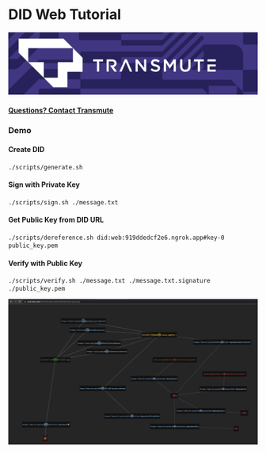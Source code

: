 # DID Web Tutorial

<img src="./docs/transmute-banner.png" />

#### [Questions? Contact Transmute](https://transmute.typeform.com/to/RshfIw?typeform-source=did-web-tutorial)

### Demo

#### Create DID

```
./scripts/generate.sh
```

#### Sign with Private Key

```
./scripts/sign.sh ./message.txt
```


#### Get Public Key from DID URL

```
./scripts/dereference.sh did:web:919ddedcf2e6.ngrok.app#key-0 public_key.pem
```

#### Verify with Public Key

```
./scripts/verify.sh ./message.txt ./message.txt.signature ./public_key.pem
```

<img src="./docs/demo.png" />

